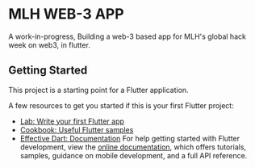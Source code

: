 # MLH WEB-3 APP

A work-in-progress, Building a web-3 based app for MLH's global hack week on web3, in flutter. 

## Getting Started

This project is a starting point for a Flutter application.

A few resources to get you started if this is your first Flutter project:

- [Lab: Write your first Flutter app](https://docs.flutter.dev/get-started/codelab)
- [Cookbook: Useful Flutter samples](https://docs.flutter.dev/cookbook)
- [Effective Dart: Documentation](https://dart.dev/effective-dart/documentation)
For help getting started with Flutter development, view the
[online documentation](https://docs.flutter.dev/), which offers tutorials,
samples, guidance on mobile development, and a full API reference.
